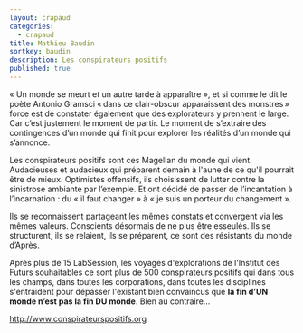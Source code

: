 ```yaml
---
layout: crapaud
categories:
  - crapaud
title: Mathieu Baudin
sortkey: baudin
description: Les conspirateurs positifs
published: true
---
```


« Un monde se meurt et un autre tarde à apparaître », et si comme le dit le poète Antonio Gramsci « dans ce clair-obscur apparaissent des monstres » force est de constater également que des explorateurs y prennent le large. Car c’est justement le moment de partir. Le moment de s’extraire des contingences d’un monde qui finit pour explorer les réalités d’un monde qui s’annonce.

Les conspirateurs positifs sont ces Magellan du monde qui vient. Audacieuses et audacieux qui préparent demain à l'aune de ce qu'il pourrait être de mieux. Optimistes offensifs, ils choisissent de lutter contre la sinistrose ambiante par l’exemple. Et ont décidé de passer de l’incantation à l’incarnation : du « il faut changer » à « je suis un porteur du changement ». 

Ils se reconnaissent partageant les mêmes constats et convergent via les mêmes valeurs. Conscients désormais de ne plus être esseulés. Ils se structurent, ils se relaient, ils se préparent, ce sont des résistants du monde d’Après.

Après plus de 15 LabSession, les voyages d'explorations de l'Institut des Futurs souhaitables ce sont plus de 500 conspirateurs positifs qui dans tous les champs, dans toutes les corporations, dans toutes les disciplines s'entraident pour dépasser l'existant bien convaincus que **la fin d’UN monde n’est pas la fin DU monde**. Bien au contraire…

<http://www.conspirateurspositifs.org>
